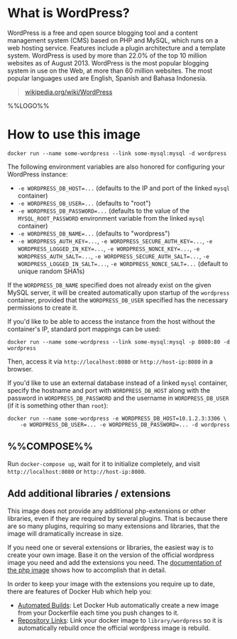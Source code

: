 # What is WordPress?

WordPress is a free and open source blogging tool and a content management system (CMS) based on PHP and MySQL, which runs on a web hosting service. Features include a plugin architecture and a template system. WordPress is used by more than 22.0% of the top 10 million websites as of August 2013. WordPress is the most popular blogging system in use on the Web, at more than 60 million websites. The most popular languages used are English, Spanish and Bahasa Indonesia.

> [wikipedia.org/wiki/WordPress](https://en.wikipedia.org/wiki/WordPress)

%%LOGO%%

# How to use this image

	docker run --name some-wordpress --link some-mysql:mysql -d wordpress

The following environment variables are also honored for configuring your WordPress instance:

-	`-e WORDPRESS_DB_HOST=...` (defaults to the IP and port of the linked `mysql` container)
-	`-e WORDPRESS_DB_USER=...` (defaults to "root")
-	`-e WORDPRESS_DB_PASSWORD=...` (defaults to the value of the `MYSQL_ROOT_PASSWORD` environment variable from the linked `mysql` container)
-	`-e WORDPRESS_DB_NAME=...` (defaults to "wordpress")
-	`-e WORDPRESS_AUTH_KEY=...`, `-e WORDPRESS_SECURE_AUTH_KEY=...`, `-e WORDPRESS_LOGGED_IN_KEY=...`, `-e WORDPRESS_NONCE_KEY=...`, `-e WORDPRESS_AUTH_SALT=...`, `-e WORDPRESS_SECURE_AUTH_SALT=...`, `-e WORDPRESS_LOGGED_IN_SALT=...`, `-e WORDPRESS_NONCE_SALT=...` (default to unique random SHA1s)

If the `WORDPRESS_DB_NAME` specified does not already exist on the given MySQL server, it will be created automatically upon startup of the `wordpress` container, provided that the `WORDPRESS_DB_USER` specified has the necessary permissions to create it.

If you'd like to be able to access the instance from the host without the container's IP, standard port mappings can be used:

	docker run --name some-wordpress --link some-mysql:mysql -p 8080:80 -d wordpress

Then, access it via `http://localhost:8080` or `http://host-ip:8080` in a browser.

If you'd like to use an external database instead of a linked `mysql` container, specify the hostname and port with `WORDPRESS_DB_HOST` along with the password in `WORDPRESS_DB_PASSWORD` and the username in `WORDPRESS_DB_USER` (if it is something other than `root`):

	docker run --name some-wordpress -e WORDPRESS_DB_HOST=10.1.2.3:3306 \
	    -e WORDPRESS_DB_USER=... -e WORDPRESS_DB_PASSWORD=... -d wordpress

## %%COMPOSE%%

Run `docker-compose up`, wait for it to initialize completely, and visit `http://localhost:8080` or `http://host-ip:8080`.

## Add additional libraries / extensions

This image does not provide any additional php-extensions or other libraries, even if they are required by several plugins. That is because there are so many plugins, requiring so many extensions and libraries, that the image will dramatically increase in size.

If you need one or several extensions or libraries, the easiest way is to create your own image. Base it on the version of the official wordpress image you need and add the extensions you need. The [documentation of the php image](https://github.com/docker-library/docs/blob/master/php/README.md#how-to-install-more-php-extensions) shows how to accomplish that in detail.

In order to keep your image with the extensions you require up to date, there are features of Docker Hub which help you:

-	[Automated Builds](https://docs.docker.com/docker-hub/builds/): Let Docker Hub automatically create a new image from your Dockerfile each time you push changes to it.
-	[Repository Links](https://docs.docker.com/docker-hub/builds/#repository-links): Link your docker image to `library/wordpress` so it is automatically rebuild once the official wordpress image is rebuild.
